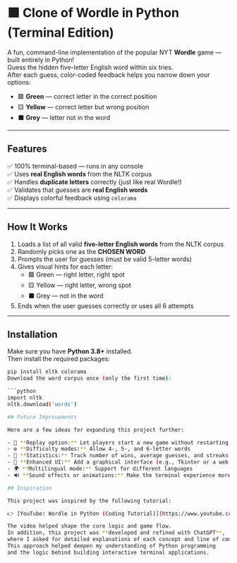 # 🟩 Clone of Wordle in Python (Terminal Edition)

A fun, command-line implementation of the popular NYT **Wordle** game — built entirely in Python!  
Guess the hidden five-letter English word within six tries.  
After each guess, color-coded feedback helps you narrow down your options:

- 🟩 **Green** — correct letter in the correct position  
- 🟨 **Yellow** — correct letter but wrong position  
- ⬛ **Grey** — letter not in the word  

---

## Features

✅ 100% terminal-based — runs in any console  
✅ Uses **real English words** from the NLTK corpus  
✅ Handles **duplicate letters** correctly (just like real Wordle!)  
✅ Validates that guesses are **real English words**  
✅ Displays colorful feedback using `colorama`  

---

## How It Works

1. Loads a list of all valid **five-letter English words** from the NLTK corpus  
2. Randomly picks one as the **CHOSEN WORD**  
3. Prompts the user for guesses (must be valid 5-letter words)  
4. Gives visual hints for each letter:
   - 🟩 Green — right letter, right spot  
   - 🟨 Yellow — right letter, wrong spot  
   - ⬛ Grey — not in the word  
5. Ends when the user guesses correctly or uses all 6 attempts  

---

## Installation

Make sure you have **Python 3.8+** installed.  
Then install the required packages:

```bash
pip install nltk colorama
Download the word corpus once (only the first time):

```python
import nltk
nltk.download('words')

## Future Improvements

Here are a few ideas for expanding this project further:

- 🔁 **Replay option:** Let players start a new game without restarting the script  
- ⚙️ **Difficulty modes:** Allow 4-, 5-, and 6-letter words  
- 🧮 **Statistics:** Track number of wins, average guesses, and streaks  
- 🎨 **Enhanced UI:** Add a graphical interface (e.g., Tkinter or a web app)  
- 🌍 **Multilingual mode:** Support for different languages  
- 🔊 **Sound effects or animations:** Make the terminal experience more engaging  

## Inspiration

This project was inspired by the following tutorial:  

👉 [YouTube: Wordle in Python (Coding Tutorial)](https://www.youtube.com/watch?v=NCgN4qtbh2Q)

The video helped shape the core logic and game flow.  
In addition, this project was **developed and refined with ChatGPT**,  
where I asked for detailed explanations of each concept and line of code.  
This approach helped deepen my understanding of Python programming  
and the logic behind building interactive terminal applications.
